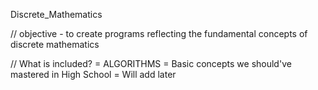 Discrete_Mathematics

// objective - to create programs reflecting the fundamental concepts of discrete mathematics

// What is included?
=  ALGORITHMS
= Basic concepts we should've mastered in High School
=  Will add later

